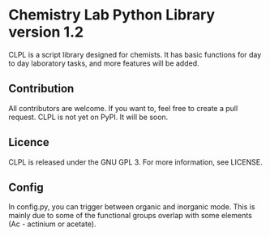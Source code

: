 # Chemistry Lab Python Library version 1.2
CLPL is a script library designed for chemists. It has basic functions for day to day laboratory tasks, 
and more features will be added. 

## Contribution
All contributors are welcome. If you want to, feel free to create a pull request. CLPL is not yet on PyPI. It will be soon.

## Licence
CLPL is released under the GNU GPL 3. For more information, see LICENSE.

## Config
In config.py, you can trigger between organic and inorganic mode. This is mainly due to some of the functional groups overlap with some elements (Ac - actinium or acetate).

